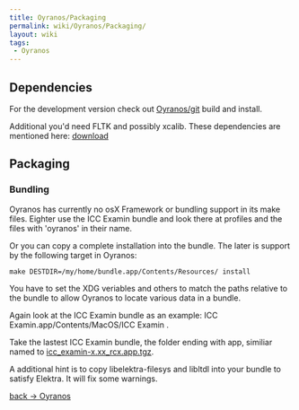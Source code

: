 ```yaml
---
title: Oyranos/Packaging
permalink: wiki/Oyranos/Packaging/
layout: wiki
tags:
 - Oyranos
---
```


Dependencies
------------

For the development version check out
[Oyranos/git](/wiki/Oyranos/git "wikilink") build and install.

Additional you'd need FLTK and possibly xcalib. These dependencies are
mentioned here: [download](http://www.oyranos.org/download.html)

Packaging
---------

### Bundling

Oyranos has currently no osX Framework or bundling support in its make
files. Eighter use the ICC Examin bundle and look there at profiles and
the files with 'oyranos' in their name.

Or you can copy a complete installation into the bundle. The later is
support by the following target in Oyranos:

`make DESTDIR=/my/home/bundle.app/Contents/Resources/ install`

You have to set the XDG veriables and others to match the paths relative
to the bundle to allow Oyranos to locate various data in a bundle.

Again look at the ICC Examin bundle as an example: ICC
Examin.app/Contents/MacOS/ICC Examin .

Take the lastest ICC Examin bundle, the folder ending with app, similiar
named to
[icc\_examin-x.xx\_rcx.app.tgz](https://sourceforge.net/project/showfiles.php?group_id=177017&package_id=247749&release_id=543945).

A additional hint is to copy libelektra-filesys and libltdl into your
bundle to satisfy Elektra. It will fix some warnings.

[back -&gt; Oyranos](/wiki/Oyranos "wikilink")
